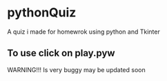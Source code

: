 # pythonQuiz
A quiz i made for homewrok using python and Tkinter


To use click on play.pyw
--------------------------------
WARNING!!!
Is very buggy may be updated soon
